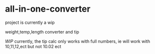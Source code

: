 # all-in-one-converter

project is currently a wip

weight,temp,length converter and tip

*WIP* currently, the tip calc only works with full numbers, ie will work with 10,11,12,ect but not 10.02 ect
